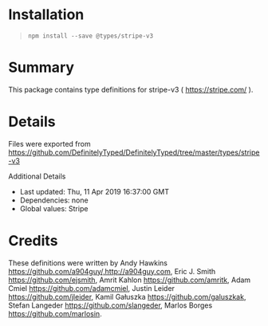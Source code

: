 # Installation
> `npm install --save @types/stripe-v3`

# Summary
This package contains type definitions for stripe-v3 ( https://stripe.com/ ).

# Details
Files were exported from https://github.com/DefinitelyTyped/DefinitelyTyped/tree/master/types/stripe-v3

Additional Details
 * Last updated: Thu, 11 Apr 2019 16:37:00 GMT
 * Dependencies: none
 * Global values: Stripe

# Credits
These definitions were written by Andy Hawkins <https://github.com/a904guy/,http://a904guy.com>, Eric J. Smith <https://github.com/ejsmith>, Amrit Kahlon <https://github.com/amritk>, Adam Cmiel <https://github.com/adamcmiel>, Justin Leider <https://github.com/jleider>, Kamil Gałuszka <https://github.com/galuszkak>, Stefan Langeder <https://github.com/slangeder>, Marlos Borges <https://github.com/marlosin>.
